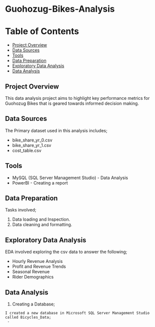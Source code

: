 # Guohozug-Bikes-Analysis

# Table of Contents
  - [Project Overview](#project-overview)
  - [Data Sources](#data-sources)
  - [Tools](#tools)
  - [Data Preparation](#data-preparation)
  - [Exploratory Data Analysis](#exploratory-data-analysis)
  - [Data Analysis](#data-analysis)

## Project Overview

This data analysis project aims to highlight key performance metrics for Guohozug Bikes that is geared towards informed decision making.

## Data Sources

The Primary dataset used in this analysis includes; 
  - bike_share_yr_0.csv
  - bike_share_yr_1.csv
  - cost_table.csv

## Tools

- MySQL (SQL Server Management Studio) - Data Analysis
- PowerBI - Creating a report

## Data Preparation

Tasks involved;
1. Data loading and Inspection.
2. Data cleaning and formatting.

## Exploratory Data Analysis

EDA involved exploring the csv data to answer the following;
  - Hourly Revenue Analysis
  - Profit and Revenue Trends
  - Seasonal Revenue
  - Rider Demographics

## Data Analysis

  1. Creating a Database;

    I created a new database in Microsoft SQL Server Management Studio called Bicycles_Data;
     - 



     






